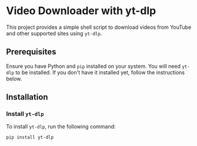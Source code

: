 # Video Downloader with yt-dlp

This project provides a simple shell script to download videos from YouTube and other supported sites using `yt-dlp`. 

## Prerequisites

Ensure you have Python and `pip` installed on your system. You will need `yt-dlp` to be installed. If you don't have it installed yet, follow the instructions below.

## Installation

### Install `yt-dlp`

To install `yt-dlp`, run the following command:

```bash
pip install yt-dlp
